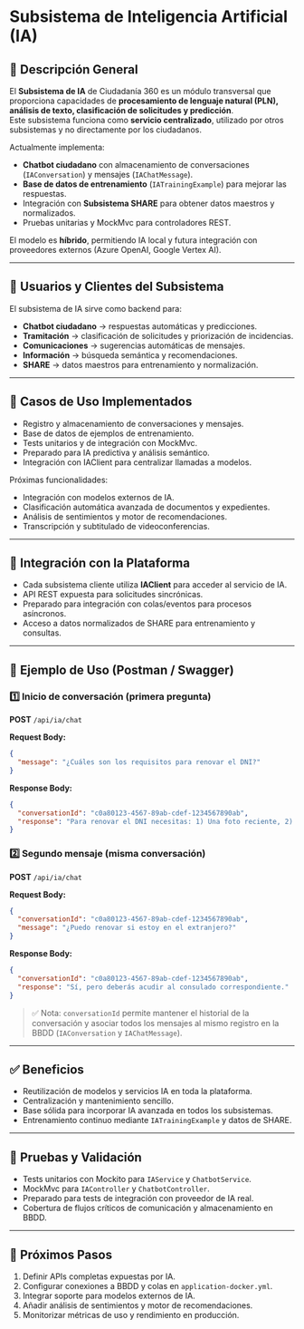 # Subsistema de Inteligencia Artificial (IA)

## 📌 Descripción General
El **Subsistema de IA** de Ciudadanía 360 es un módulo transversal que proporciona capacidades de **procesamiento de lenguaje natural (PLN), análisis de texto, clasificación de solicitudes y predicción**.  
Este subsistema funciona como **servicio centralizado**, utilizado por otros subsistemas y no directamente por los ciudadanos.

Actualmente implementa:
- **Chatbot ciudadano** con almacenamiento de conversaciones (`IAConversation`) y mensajes (`IAChatMessage`).
- **Base de datos de entrenamiento** (`IATrainingExample`) para mejorar las respuestas.
- Integración con **Subsistema SHARE** para obtener datos maestros y normalizados.
- Pruebas unitarias y MockMvc para controladores REST.

El modelo es **híbrido**, permitiendo IA local y futura integración con proveedores externos (Azure OpenAI, Google Vertex AI).

---

## 👥 Usuarios y Clientes del Subsistema
El subsistema de IA sirve como backend para:
- **Chatbot ciudadano** → respuestas automáticas y predicciones.
- **Tramitación** → clasificación de solicitudes y priorización de incidencias.
- **Comunicaciones** → sugerencias automáticas de mensajes.
- **Información** → búsqueda semántica y recomendaciones.
- **SHARE** → datos maestros para entrenamiento y normalización.

---

## 📌 Casos de Uso Implementados
- Registro y almacenamiento de conversaciones y mensajes.
- Base de datos de ejemplos de entrenamiento.
- Tests unitarios y de integración con MockMvc.
- Preparado para IA predictiva y análisis semántico.
- Integración con IAClient para centralizar llamadas a modelos.

Próximas funcionalidades:
- Integración con modelos externos de IA.
- Clasificación automática avanzada de documentos y expedientes.
- Análisis de sentimientos y motor de recomendaciones.
- Transcripción y subtitulado de videoconferencias.

---

## 📡 Integración con la Plataforma
- Cada subsistema cliente utiliza **IAClient** para acceder al servicio de IA.
- API REST expuesta para solicitudes sincrónicas.
- Preparado para integración con colas/eventos para procesos asíncronos.
- Acceso a datos normalizados de SHARE para entrenamiento y consultas.

---

## 🧪 Ejemplo de Uso (Postman / Swagger)

### 1️⃣ Inicio de conversación (primera pregunta)
**POST** `/api/ia/chat`

**Request Body:**
```json
{
  "message": "¿Cuáles son los requisitos para renovar el DNI?"
}
```

**Response Body:**
```json
{
  "conversationId": "c0a80123-4567-89ab-cdef-1234567890ab",
  "response": "Para renovar el DNI necesitas: 1) Una foto reciente, 2) Pago de la tasa, 3) DNI anterior."
}
```

### 2️⃣ Segundo mensaje (misma conversación)
**POST** `/api/ia/chat`

**Request Body:**
```json
{
  "conversationId": "c0a80123-4567-89ab-cdef-1234567890ab",
  "message": "¿Puedo renovar si estoy en el extranjero?"
}
```

**Response Body:**
```json
{
  "conversationId": "c0a80123-4567-89ab-cdef-1234567890ab",
  "response": "Sí, pero deberás acudir al consulado correspondiente."
}
```

> ✅ Nota: `conversationId` permite mantener el historial de la conversación y asociar todos los mensajes al mismo registro en la BBDD (`IAConversation` y `IAChatMessage`).

---

## ✅ Beneficios
- Reutilización de modelos y servicios IA en toda la plataforma.
- Centralización y mantenimiento sencillo.
- Base sólida para incorporar IA avanzada en todos los subsistemas.
- Entrenamiento continuo mediante `IATrainingExample` y datos de SHARE.

---

## 🧪 Pruebas y Validación
- Tests unitarios con Mockito para `IAService` y `ChatbotService`.
- MockMvc para `IAController` y `ChatbotController`.
- Preparado para tests de integración con proveedor de IA real.
- Cobertura de flujos críticos de comunicación y almacenamiento en BBDD.

---

## 🚀 Próximos Pasos
1. Definir APIs completas expuestas por IA.
2. Configurar conexiones a BBDD y colas en `application-docker.yml`.
3. Integrar soporte para modelos externos de IA.
4. Añadir análisis de sentimientos y motor de recomendaciones.
5. Monitorizar métricas de uso y rendimiento en producción.
